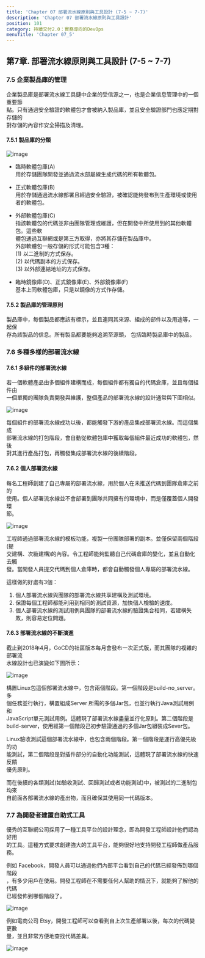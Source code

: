```yaml
---
title: 'Chapter 07 部署流水線原則與工具設計 (7-5 ~ 7-7)'
description: 'Chapter 07 部署流水線原則與工具設計'
position: 101
category: 持續交付2.0：實務導向的DevOps
menuTitle: 'Chapter 07_5'
---
```


## 第7章. 部署流水線原則與工具設計 (7-5 ~ 7-7)

### 7.5 企業製品庫的管理

企業製品庫是部署流水線工具鏈中企業的受信源之一，也是企業信息管理中的一個重要節 <br>
點。只有通過安全驗證的軟體包才會被納入製品庫，並且安全驗證部門也應定期對存儲的 <br>
對存儲的內容作安全掃描及清理。

#### 7.5.1 製品庫的分類

![image](https://user-images.githubusercontent.com/54253518/166915657-c5035a37-caea-4037-88f2-4297753b96bb.png)

* 臨時軟體包庫(A) <br>
用於存儲團隊開發並通過流水部屬線生成代碼的所有軟體包。

* 正式軟體包庫(B) <br>
用於存儲通過流水線部署且經過安全驗證，被確認能夠發布到生產環境或使用者的軟體包。

* 外部軟體包庫(C) <br>
指該軟體包的代碼並非由團隊管理或維護，但在開發中所使用到的其他軟體包。這些軟 <br>
體包通過互聯網或是第三方取得，亦將其存儲在製品庫中。 <br>
外部軟體包一般存儲的形式可能包含3種： <br>
(1) 以二進制的方式保存。 <br>
(2) 以代碼副本的方式保存。 <br>
(3) 以外部連結地址的方式保存。 <br>

* 臨時鏡像庫(D)、正式鏡像庫(E)、外部鏡像庫(F) <br>
基本上同軟體包庫，只是以鏡像的方式作存儲。

#### 7.5.2 製品庫的管理原則

製品庫中，每個製品都應該有標示，並且連同其來源、組成的部件以及用途等，一起保 <br>
存為該製品的信息。所有製品都要能夠追溯至源頭， 包括臨時製品庫中的製品。

### 7.6 多種多樣的部署流水線

#### 7.6.1 多組件的部署流水線

若一個軟體產品由多個組件建構而成，每個組件都有獨自的代碼倉庫，並且每個組件由 <br>
一個單獨的團隊負責開發與維護，整個產品的部署流水線的設計通常與下圖相似。

![image](https://user-images.githubusercontent.com/54253518/166899205-b31d710f-6249-41a5-ba19-efccb1121fde.png)

每個組件的部署流水線成功以後，都能觸發下游的產品集成部署流水線。而這個集成 <br>
部署流水線的打包階段，會自動從軟體包庫中獲取每個組件最近成功的軟體包，然後 <br>
對其進行產品打包，再觸發集成部署流水線的後續階段。

#### 7.6.2 個人部署流水線

每名工程師創建了自己專屬的部署流水線，用於個人在未推送代碼到團隊倉庫之前的 <br>
使用。個人部署流水線並不會部署到團隊共同擁有的環境中，而是僅覆蓋個人開發環 <br>
節。

![image](https://user-images.githubusercontent.com/54253518/166899696-d76c146d-e533-4ad3-b56a-98640ff7761f.png)

工程師通過部署流水線的模板功能，複製一份團隊部署的副本。並僅保留兩個階段(提 <br>
交建構、次級建構)的內容。令工程師能夠監聽自己代碼倉庫的變化，並且自動化去觸 <br>
發。當開發人員提交代碼到個人倉庫時，都會自動觸發個人專屬的部署流水線。

這樣做的好處有3個：
1. 個人部署流水線與團隊的部署流水線共享建構及測試環境。
2. 保證每個工程師都能利用到相同的測試資源，加快個人檢驗的速度。
3. 個人部署流水線的測試用例與團隊的部署流水線的驗證集合相同，若建構失敗，則容易定位問題。

#### 7.6.3 部署流水線的不斷演進

截止到2018年4月，GoCD的社區版本每月會發布一次正式版，而其團隊的複雜的部署流 <br>
水線設計也已演變如下圖所示：

![image](https://user-images.githubusercontent.com/54253518/166899792-fcad6ccd-9287-47ca-81d3-6239c603d261.png)

構置Linux包這個部署流水線中，包含兩個階段。第一個階段是build-no_server。多 <br>
個任務並行執行，構置組成Server 所需的多個Jar包，也並行執行Java測試用例和 <br>
JavaScript單元測試用例。這體現了部署流水線盡量並行化原則。第二個階段是 <br>
build-server，使用經第一個階段己初步驗證通過的多個Jar包組裝成Sever包。

Linux驗收測試這個部署流水線中，也包含兩個階段。第一個階段是運行高優先級的功 <br>
能測試，第二個階段是對插件部分的自動化功能測試，這體現了部署流水線的快速反饋 <br>
優先原則。

而在後續的各類測試(如驗收測試、回歸測試或者功能測試)中，被測試的二進制包均來 <br>
自前面各部署流水線的產出物，而且確保其使用同一代碼版本。

### 7.7 為開發者建置自助式工具

優秀的互聯網公司採用了一種工具平台的設計理念，即為開發工程師設計他們認為好用 <br>
的工具。這種方式要求創建強大的工具平台，能夠很好地支持開發工程師做產品服務。

例如 Facebook，開發人員可以通過他們內部平台看到自己的代碼已經發佈到哪個階段 <br>
，有多少用戶在使用。開發工程師在不需要任何人幫助的情況下，就能夠了解他的代碼 <br>
已經發佈到哪個階段了。

![image](https://user-images.githubusercontent.com/54253518/166907831-bd62ef0a-cc80-453a-b548-d91f58dde85f.png)

例如電商公司 Etsy，開發工程師可以查看到自上次生產部署以後，每次的代碼變更數 <br>
量，並且非常方便地查找代碼差異。

![image](https://user-images.githubusercontent.com/54253518/166907867-e504bada-70cf-4ca2-a575-6cadb885a3d0.png)

